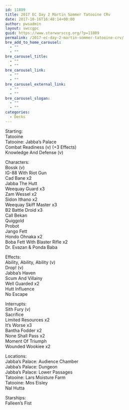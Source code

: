 ```yaml
---
id: 11889
title: 2017 EC Day 2 Martin Sommer Tatooine CRv
date: 2017-10-16T16:48:14+00:00
author: pwsadmin
layout: swccgpc
guid: https://www.starwarsccg.org/?p=11889
permalink: /2017-ec-day-2-martin-sommer-tatooine-crv/
bre_add_to_home_carousel:
  - ""
  - ""
bre_carousel_title:
  - ""
  - ""
bre_carousel_link:
  - ""
  - ""
bre_carousel_external_link:
  - ""
  - ""
bre_carousel_slogan:
  - ""
  - ""
categories:
  - Decks
---
```

Starting:  
Tatooine  
Tatooine: Jabba’s Palace  
Combat Readiness (v) (+3 Effects)  
Knowledge And Defense (v)

Characters:  
Bossk (v)  
IG-88 With Riot Gun  
Cad Bane x2  
Jabba The Hutt  
Weequay Guard x3  
Zam Wessel x2  
Sidon Ithano x2  
Weequay Skiff Master x3  
B2 Battle Droid x3  
Call Bekan  
Quiggold  
Probot  
Jango Fett  
Hondo Ohnaka x2  
Boba Fett With Blaster Rifle x2  
Dr. Evazan & Ponda Baba

Effects:  
Ability, Ability, Ability (v)  
Drop! (v)  
Jabba’s Haven  
Scum And Villainy  
Well Guarded x2  
Hutt Influence  
No Escape

Interrupts:  
Sith Fury (v)  
Sacrifice  
Limited Resources x2  
It’s Worse x3  
Bantha Fodder x2  
None Shall Pass x2  
Moment Of Triumph  
Wounded Wookiee x2

Locations:  
Jabba’s Palace: Audience Chamber  
Jabba’s Palace: Dungeon  
Jabba’s Palace: Lower Passages  
Tatooine: Lars Moisture Farm  
Tatooine: Mos Eisley  
Nal Hutta

Starships:  
Falleen’s Fist
